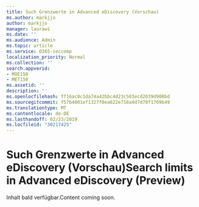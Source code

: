 ```yaml
---
title: Such Grenzwerte in Advanced eDiscovery (Vorschau)
ms.author: markjjo
author: markjjo
manager: laurawi
ms.date: ''
ms.audience: Admin
ms.topic: article
ms.service: O365-seccomp
localization_priority: Normal
ms.collection: ''
search.appverid:
- MOE150
- MET150
ms.assetid: ''
description: ''
ms.openlocfilehash: ff16ac8c1da74a42bbc4d23c503ecd2039d900bd
ms.sourcegitcommit: f57b4001ef1327f0ea622e716a4d7d78f1769b49
ms.translationtype: MT
ms.contentlocale: de-DE
ms.lasthandoff: 02/23/2019
ms.locfileid: "30217425"
---
```

# <a name="search-limits-in-advanced-ediscovery-preview"></a><span data-ttu-id="961f8-102">Such Grenzwerte in Advanced eDiscovery (Vorschau)</span><span class="sxs-lookup"><span data-stu-id="961f8-102">Search limits in Advanced eDiscovery (Preview)</span></span>

<span data-ttu-id="961f8-103">Inhalt bald verfügbar.</span><span class="sxs-lookup"><span data-stu-id="961f8-103">Content coming soon.</span></span>
